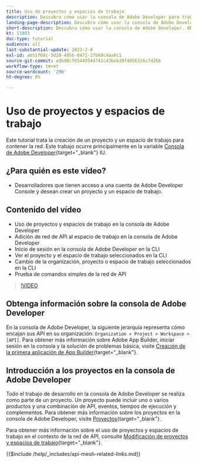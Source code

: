 ```yaml
---
title: Uso de proyectos y espacios de trabajo
description: Descubra cómo usar la consola de Adobe Developer para trabajar con proyectos y espacios de trabajo.
landing-page-description: Descubra cómo usar la consola de Adobe Developer. Obtenga información sobre los proyectos y espacios de trabajo que se van a utilizar con la red de API.
short-description: Descubra cómo usar la consola de Adobe Developer. Obtenga información sobre los proyectos y espacios de trabajo que se van a utilizar con la red de API.
kt: 11803
doc-type: tutorial
audience: all
last-substantial-update: 2023-2-8
exl-id: ab51f68c-5d28-495b-8472-27b60c4aa8c1
source-git-commit: edb98cf6544954d741c43beb39f4056326c7d26b
workflow-type: tm+mt
source-wordcount: '296'
ht-degree: 0%

---
```


# Uso de proyectos y espacios de trabajo

Este tutorial trata la creación de un proyecto y un espacio de trabajo para contener la red. Este trabajo ocurre principalmente en la variable [Consola de Adobe Developer](https://developer.adobe.com/console){target="_blank"} IU.

## ¿Para quién es este vídeo?

* Desarrolladores que tienen acceso a una cuenta de Adobe Developer Console y desean crear un proyecto y un espacio de trabajo.

## Contenido del vídeo

* Uso de proyectos y espacios de trabajo en la consola de Adobe Developer
* Adición de red de API al espacio de trabajo en la consola de Adobe Developer
* Inicio de sesión en la consola de Adobe Developer en la CLI
* Ver el proyecto y el espacio de trabajo seleccionados en la CLI
* Cambio de la organización, proyecto o espacio de trabajo seleccionados en la CLI
* Prueba de comandos simples de la red de API

>[!VIDEO](https://video.tv.adobe.com/v/3414123?quality=12&learn=on)

## Obtenga información sobre la consola de Adobe Developer

En la consola de Adobe Developer, la siguiente jerarquía representa cómo encajan sus API en su organización: `Organization > Project > Workspace > [API]`. Para obtener más información sobre Adobe App Builder, iniciar sesión en la consola y la solución de problemas básica, visite [Creación de la primera aplicación de App Builder](https://developer.adobe.com/app-builder/docs/getting_started/first_app/){target="_blank"}.

## Introducción a los proyectos en la consola de Adobe Developer

Todo el trabajo de desarrollo en la consola de Adobe Developer se realiza como parte de un proyecto. Un proyecto puede incluir uno o varios productos y una combinación de API, eventos, tiempos de ejecución y complementos. Para obtener más información sobre los proyectos en la consola de Adobe Developer, visite [Proyectos](https://developer.adobe.com/developer-console/docs/guides/projects/){target="_blank"}.

Para obtener más información sobre el uso de proyectos y espacios de trabajo en el contexto de la red de API, consulte [Modificación de proyectos y espacios de trabajo](https://developer.adobe.com/graphql-mesh-gateway/gateway/create-mesh/#modify-projects-and-workspaces){target="_blank"}.

{{$include /help/_includes/api-mesh-related-links.md}}
